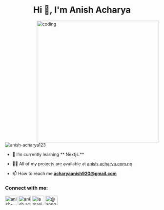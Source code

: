 <h1 align="center">Hi 👋, I'm Anish Acharya</h1>
<img align="right" alt="coding" width="400" src="https://physicsgurukul.com/wp-content/uploads/2019/02/character-1.gif">
<p align="left"> <img src="https://komarev.com/ghpvc/?username=anish-acharya123&label=Profile%20views&color=0e75b6&style=flat" alt="anish-acharya123" /> </p>

- 🌱 I’m currently learning ** Nextjs.**

- 👨‍💻 All of my projects are available at [anish-acharya.com.np](anish-acharya.com.np)

- 📫 How to reach me **acharyaanish920@gmail.com**

<h3 align="left">Connect with me:</h3>
<p align="left">
<a href="https://linkedin.com/in/anish-acharya-819755212" target="blank"><img align="center" src="https://raw.githubusercontent.com/rahuldkjain/github-profile-readme-generator/master/src/images/icons/Social/linked-in-alt.svg" alt="anish-acharya-819755212" height="30" width="40" /></a>
<a href="https://fb.com/anish.acharya.79230" target="blank"><img align="center" src="https://raw.githubusercontent.com/rahuldkjain/github-profile-readme-generator/master/src/images/icons/Social/facebook.svg" alt="anish.acharya.79230" height="30" width="40" /></a>
<a href="https://instagram.com/iamanish_acharya" target="blank"><img align="center" src="https://raw.githubusercontent.com/rahuldkjain/github-profile-readme-generator/master/src/images/icons/Social/instagram.svg" alt="iamanish_acharya" height="30" width="40" /></a>
<a href="https://www.youtube.com/c/@anngamingnepal1693" target="blank"><img align="center" src="https://raw.githubusercontent.com/rahuldkjain/github-profile-readme-generator/master/src/images/icons/Social/youtube.svg" alt="@anngamingnepal1693" height="30" width="40" /></a>
</p>

